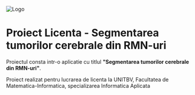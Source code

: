 ![Logo](https://user-images.githubusercontent.com/65813936/174480608-f8139a9a-5e59-415b-9da6-ecc315649b39.PNG)

# Proiect Licenta - Segmentarea tumorilor cerebrale din RMN-uri

Proiectul consta intr-o aplicatie cu titlul **"Segmentarea tumorilor cerebrale din RMN-uri"**.

Proiect realizat pentru lucrarea de licenta la UNITBV, Facultatea de Matematica-Informatica, specializarea Informatica Aplicata
